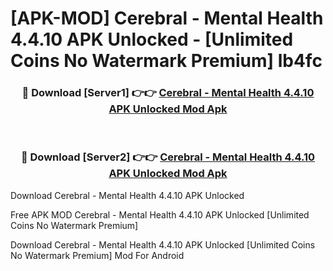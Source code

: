# [APK-MOD] Cerebral - Mental Health 4.4.10 APK Unlocked - [Unlimited Coins No Watermark Premium] lb4fc



<div align="center">
<h3>🔴 Download [Server1] 👉👉 <a href="https://momento.my/?title=Cerebral_-_Mental_Health_4.4.10_APK_Unlocked">Cerebral - Mental Health 4.4.10 APK Unlocked Mod Apk</a></h3><br>

<h3>🔴 Download [Server2] 👉👉 <a href="https://momento.my/?title=Cerebral_-_Mental_Health_4.4.10_APK_Unlocked">Cerebral - Mental Health 4.4.10 APK Unlocked Mod Apk</a></h3>
</div>



Download Cerebral - Mental Health 4.4.10 APK Unlocked 

Free APK MOD Cerebral - Mental Health 4.4.10 APK Unlocked [Unlimited Coins No Watermark Premium]

Download Cerebral - Mental Health 4.4.10 APK Unlocked [Unlimited Coins No Watermark Premium] Mod For Android
